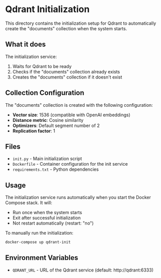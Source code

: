 # Qdrant Initialization

This directory contains the initialization setup for Qdrant to automatically create the "documents" collection when the system starts.

## What it does

The initialization service:
1. Waits for Qdrant to be ready
2. Checks if the "documents" collection already exists
3. Creates the "documents" collection if it doesn't exist

## Collection Configuration

The "documents" collection is created with the following configuration:
- **Vector size**: 1536 (compatible with OpenAI embeddings)
- **Distance metric**: Cosine similarity
- **Optimizers**: Default segment number of 2
- **Replication factor**: 1

## Files

- `init.py` - Main initialization script
- `Dockerfile` - Container configuration for the init service
- `requirements.txt` - Python dependencies

## Usage

The initialization service runs automatically when you start the Docker Compose stack. It will:
- Run once when the system starts
- Exit after successful initialization
- Not restart automatically (restart: "no")

To manually run the initialization:
```bash
docker-compose up qdrant-init
```

## Environment Variables

- `QDRANT_URL` - URL of the Qdrant service (default: http://qdrant:6333)
